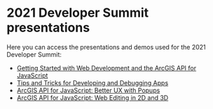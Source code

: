# 2021 Developer Summit presentations

Here you can access the presentations and demos used for the 2021 Developer Summit:

* [Getting Started with Web Development and the ArcGIS API for JavaScript](https://hgonzago.github.io/DevSummit-presentations/Dev-Summit-2021/Getting-started-web-dev)
* [Tips and Tricks for Developing and Debugging Apps](https://hgonzago.github.io/DevSummit-presentations/Dev-Summit-2021/Debugging-tips-tricks)
* [ArcGIS API for JavaScript: Better UX with Popups](https://hgonzago.github.io/DevSummit-presentations/Dev-Summit-2021/popups/)
* [ArcGIS API for JavaScript: Web Editing in 2D and 3D](https://hgonzago.github.io/DevSummit-presentations/Dev-Summit-2021/web-editing/)
